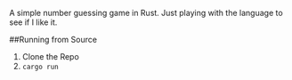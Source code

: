 A simple number guessing game in Rust. Just playing with the language to see if I like it.

##Running from Source

1. Clone the Repo
2. `cargo run`
